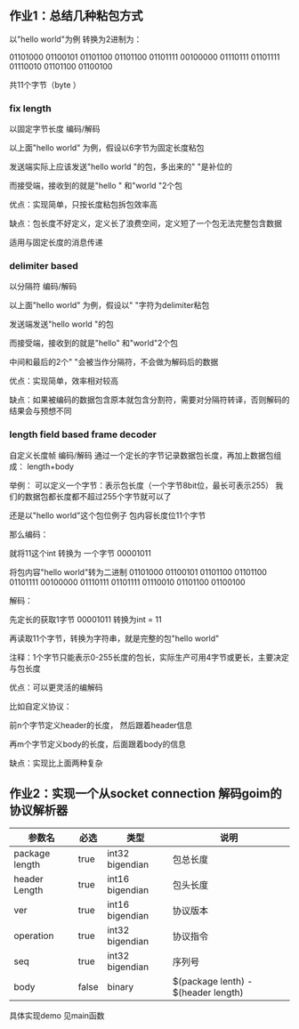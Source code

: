 
## 作业1：总结几种粘包方式
以"hello world"为例
转换为2进制为：

01101000
01100101
01101100
01101100
01101111
00100000
01110111
01101111
01110010
01101100
01100100

共11个字节（byte ）


### fix length
以固定字节长度 编码/解码

以上面"hello world" 为例，假设以6字节为固定长度粘包

发送端实际上应该发送"hello world "的包，多出来的" "是补位的

而接受端，接收到的就是"hello " 和"world "2个包

优点：实现简单，只按长度粘包拆包效率高

缺点：包长度不好定义，定义长了浪费空间，定义短了一个包无法完整包含数据

适用与固定长度的消息传递

### delimiter based 
以分隔符 编码/解码

以上面"hello world" 为例，假设以" "字符为delimiter粘包

发送端发送"hello world "的包

而接受端，接收到的就是"hello" 和"world"2个包

中间和最后的2个" "会被当作分隔符，不会做为解码后的数据

优点：实现简单，效率相对较高

缺点：如果被编码的数据包含原本就包含分割符，需要对分隔符转译，否则解码的结果会与预想不同


### length field based frame decoder
自定义长度帧 编码/解码
通过一个定长的字节记录数据包长度，再加上数据包组成：
length+body

举例：
可以定义一个字节：表示包长度（一个字节8bit位，最长可表示255）
我们的数据包都长度都不超过255个字节就可以了

还是以"hello world"这个包位例子
包内容长度位11个字节

那么编码：

就将11这个int 转换为 一个字节 00001011

将包内容"hello world"转为二进制
01101000
01100101
01101100
01101100
01101111
00100000
01110111
01101111
01110010
01101100
01100100

解码：

先定长的获取1字节 00001011 转换为int = 11

再读取11个字节，转换为字符串，就是完整的包"hello world"

注释：1个字节只能表示0-255长度的包长，实际生产可用4字节或更长，主要决定与包长度

优点：可以更灵活的编解码

比如自定义协议：

前n个字节定义header的长度， 然后跟着header信息

再m个字节定义body的长度，后面跟着body的信息

缺点：实现比上面两种复杂


## 作业2：实现一个从socket connection 解码goim的协议解析器

参数名            | 必选    | 类型              | 说明
----------------|-------|-----------------|------------------------------------------
package length | true  | int32 bigendian | 包总长度
header Length  | true  | int16 bigendian | 包头长度
ver            | true  | int16 bigendian | 协议版本
operation      | true  | int32 bigendian | 协议指令
seq            | true  | int32 bigendian | 序列号
body           | false | binary          | $\(package lenth\) \- $\(header length\) 


具体实现demo 见main函数